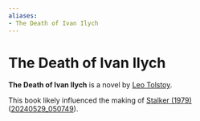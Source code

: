 ```yaml
---
aliases:
- The Death of Ivan Ilych
---
```


# The Death of Ivan Ilych

**The Death of Ivan Ilych** is a novel by [Leo Tolstoy](../notes/leo-tolstoy).

This book likely influenced the making of [Stalker (1979)](stalker.md) ([20240529_050749](../entries/20240529_050749.md)).
